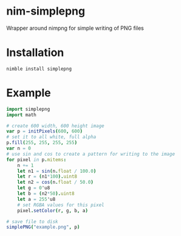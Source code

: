 # nim-simplepng
Wrapper around nimpng for simple writing of PNG files

# Installation
```
nimble install simplepng
```

# Example

```nim
import simplepng
import math

# create 600 width, 600 height image
var p = initPixels(600, 600)
# set it to all white, full alpha
p.fill(255, 255, 255, 255)
var n = 0
# use sin and cos to create a pattern for writing to the image
for pixel in p.mitems:
    n += 1
    let n1 = sin(n.float / 100.0)
    let r = (n1*100).uint8
    let n2 = cos(n.float / 50.0)
    let g = 0'u8
    let b = (n2*50).uint8
    let a = 255'u8
    # set RGBA values for this pixel
    pixel.setColor(r, g, b, a)

# save file to disk
simplePNG("example.png", p)
```
